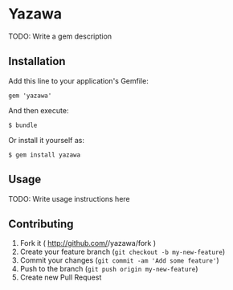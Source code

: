 # Yazawa

TODO: Write a gem description

## Installation

Add this line to your application's Gemfile:

    gem 'yazawa'

And then execute:

    $ bundle

Or install it yourself as:

    $ gem install yazawa

## Usage

TODO: Write usage instructions here

## Contributing

1. Fork it ( http://github.com/<my-github-username>/yazawa/fork )
2. Create your feature branch (`git checkout -b my-new-feature`)
3. Commit your changes (`git commit -am 'Add some feature'`)
4. Push to the branch (`git push origin my-new-feature`)
5. Create new Pull Request
